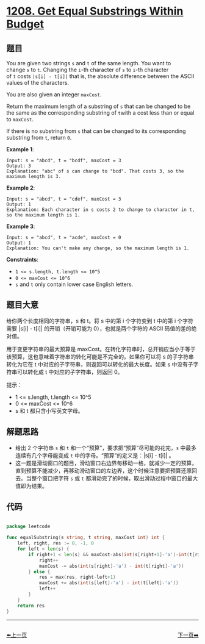 # [1208. Get Equal Substrings Within Budget](https://leetcode.com/problems/get-equal-substrings-within-budget/)


## 题目

You are given two strings `s` and `t` of the same length. You want to change `s` to `t`. Changing the `i`-th character of `s` to `i`-th character of `t` costs `|s[i] - t[i]|` that is, the absolute difference between the ASCII values of the characters.

You are also given an integer `maxCost`.

Return the maximum length of a substring of `s` that can be changed to be the same as the corresponding substring of `t`with a cost less than or equal to `maxCost`.

If there is no substring from `s` that can be changed to its corresponding substring from `t`, return `0`.

**Example 1**:

    Input: s = "abcd", t = "bcdf", maxCost = 3
    Output: 3
    Explanation: "abc" of s can change to "bcd". That costs 3, so the maximum length is 3.

**Example 2**:

    Input: s = "abcd", t = "cdef", maxCost = 3
    Output: 1
    Explanation: Each character in s costs 2 to change to charactor in t, so the maximum length is 1.

**Example 3**:

    Input: s = "abcd", t = "acde", maxCost = 0
    Output: 1
    Explanation: You can't make any change, so the maximum length is 1.

**Constraints**:

- `1 <= s.length, t.length <= 10^5`
- `0 <= maxCost <= 10^6`
- `s` and `t` only contain lower case English letters.

## 题目大意

给你两个长度相同的字符串，s 和 t。将 s 中的第 i 个字符变到 t 中的第 i 个字符需要 |s[i] - t[i]| 的开销（开销可能为 0），也就是两个字符的 ASCII 码值的差的绝对值。

用于变更字符串的最大预算是 maxCost。在转化字符串时，总开销应当小于等于该预算，这也意味着字符串的转化可能是不完全的。如果你可以将 s 的子字符串转化为它在 t 中对应的子字符串，则返回可以转化的最大长度。如果 s 中没有子字符串可以转化成 t 中对应的子字符串，则返回 0。

提示：

- 1 <= s.length, t.length <= 10^5
- 0 <= maxCost <= 10^6
- s 和 t 都只含小写英文字母。

## 解题思路

- 给出 2 个字符串 `s` 和 `t` 和一个“预算”，要求把“预算”尽可能的花完，`s` 中最多连续有几个字母能变成 `t` 中的字母。“预算”的定义是：|s[i] - t[i]| 。
- 这一题是滑动窗口的题目，滑动窗口右边界每移动一格，就减少一定的预算，直到预算不能减少，再移动滑动窗口的左边界，这个时候注意要把预算还原回去。当整个窗口把字符 `s` 或 `t` 都滑动完了的时候，取出滑动过程中窗口的最大值即为结果。


## 代码

```go

package leetcode

func equalSubstring(s string, t string, maxCost int) int {
	left, right, res := 0, -1, 0
	for left < len(s) {
		if right+1 < len(s) && maxCost-abs(int(s[right+1]-'a')-int(t[right+1]-'a')) >= 0 {
			right++
			maxCost -= abs(int(s[right]-'a') - int(t[right]-'a'))
		} else {
			res = max(res, right-left+1)
			maxCost += abs(int(s[left]-'a') - int(t[left]-'a'))
			left++
		}
	}
	return res
}

```


----------------------------------------------
<div style="display: flex;justify-content: space-between;align-items: center;">
<p><a href="https://books.halfrost.com/leetcode/ChapterFour/1200~1299/1207.Unique-Number-of-Occurrences/">⬅️上一页</a></p>
<p><a href="https://books.halfrost.com/leetcode/ChapterFour/1200~1299/1217.Minimum-Cost-to-Move-Chips-to-The-Same-Position/">下一页➡️</a></p>
</div>
